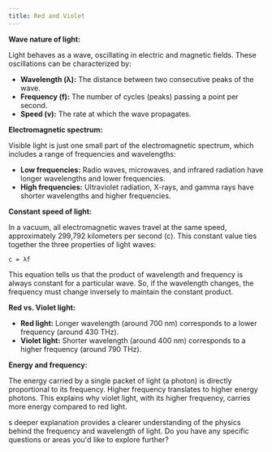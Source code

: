 ```yaml
---
title: Red and Violet
---
```

**Wave nature of light:**

Light behaves as a wave, oscillating in electric and magnetic fields. These oscillations can be characterized by:

- **Wavelength (λ):** The distance between two consecutive peaks of the wave.
- **Frequency (f):** The number of cycles (peaks) passing a point per second.
- **Speed (v):** The rate at which the wave propagates.

**Electromagnetic spectrum:**

Visible light is just one small part of the electromagnetic spectrum, which includes a range of frequencies and wavelengths:

- **Low frequencies:** Radio waves, microwaves, and infrared radiation have longer wavelengths and lower frequencies.
- **High frequencies:** Ultraviolet radiation, X-rays, and gamma rays have shorter wavelengths and higher frequencies.

**Constant speed of light:**

In a vacuum, all electromagnetic waves travel at the same speed, approximately 299,792 kilometers per second (c). This constant value ties together the three properties of light waves:

`c = λf`

This equation tells us that the product of wavelength and frequency is always constant for a particular wave. So, if the wavelength changes, the frequency must change inversely to maintain the constant product.

**Red vs. Violet light:**

- **Red light:** Longer wavelength (around 700 nm) corresponds to a lower frequency (around 430 THz).
- **Violet light:** Shorter wavelength (around 400 nm) corresponds to a higher frequency (around 790 THz).

**Energy and frequency:**

The energy carried by a single packet of light (a photon) is directly proportional to its frequency. Higher frequency translates to higher energy photons. This explains why violet light, with its higher frequency, carries more energy compared to red light.

s deeper explanation provides a clearer understanding of the physics behind the frequency and wavelength of light. Do you have any specific questions or areas you'd like to explore further?
